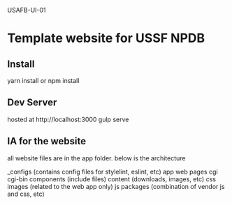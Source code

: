 USAFB-UI-01

# Template website for USSF NPDB

## Install
yarn install or npm install

## Dev Server 
hosted at http://localhost:3000
gulp serve

## IA for the website
all website files are in the app folder. below is the architecture

_configs    (contains config files for stylelint, eslint, etc)
app         web pages
cgi
cgi-bin
components  (include files)
content     (downloads, images, etc)
css
images      (related to the web app only)
js
packages    (combination of vendor js and css, etc)

